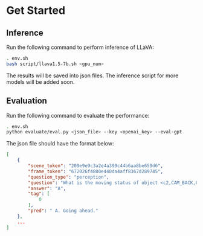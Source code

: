 # Get Started

## Inference

Run the following command to perform inference of LLaVA:

```bash
. env.sh
bash script/llava1.5-7b.sh <gpu_num>
```

The results will be saved into json files. The inference script for more models will be added soon.

## Evaluation

Run the following command to evaluate the performance:

```bash
. env.sh
python evaluate/eval.py <json_file> --key <openai_key> --eval-gpt
```

The json file should have the format below:

```json
[
    {
        "scene_token": "209e9e9c3a2e4a399c44b6aa8be659d6",
        "frame_token": "672026f4880e440da4aff8367d289745",
        "question_type": "perception",
        "question": "What is the moving status of object <c2,CAM_BACK,0.7229,0.5620>? Please select the correct answer from the following options: A. Going ahead. B. Turn left. C. Turn right.",
        "answer": "A",
        "tag": [
            0
        ],
        "pred": " A. Going ahead."
    },
    ...
]
```